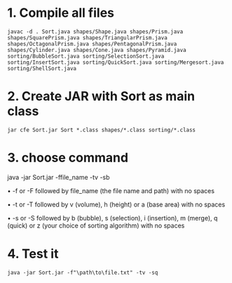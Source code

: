 # 1. Compile all files
``` 
javac -d . Sort.java shapes/Shape.java shapes/Prism.java shapes/SquarePrism.java shapes/TriangularPrism.java shapes/OctagonalPrism.java shapes/PentagonalPrism.java shapes/Cylinder.java shapes/Cone.java shapes/Pyramid.java sorting/BubbleSort.java sorting/SelectionSort.java sorting/InsertSort.java sorting/QuickSort.java sorting/Mergesort.java sorting/ShellSort.java
``` 

# 2. Create JAR with Sort as main class
``` 
jar cfe Sort.jar Sort *.class shapes/*.class sorting/*.class
```

# 3. choose command

java -jar Sort.jar -ffile_name -tv -sb

• -f or -F followed by file_name (the file name and path) with no spaces

• -t or -T followed by v (volume), h (height) or a (base area) with no spaces

• -s or -S followed by b (bubble), s (selection), i (insertion), m (merge), q (quick) or z (your choice of sorting algorithm) with no spaces

# 4. Test it
``` 
java -jar Sort.jar -f"\path\to\file.txt" -tv -sq
``` 
